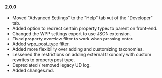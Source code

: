 #### 2.0.0
* Moved "Advanced Settings" to the "Help" tab out of the "Developer" tab.
* Added option to redirect certain property types to parent on front-end.
* Changed the WPP settings export to use JSON extension.
* Fixed property overview filter to work when pressing enter.
* Added wpp_post_type filter.
* Added more flexibility over adding and customizing taxonomies.
* Lessened the restrictions on adding external taxonomy with custom rewrites to property post type.
* Depreciated / removed legacy UD log.
* Added changes.md.